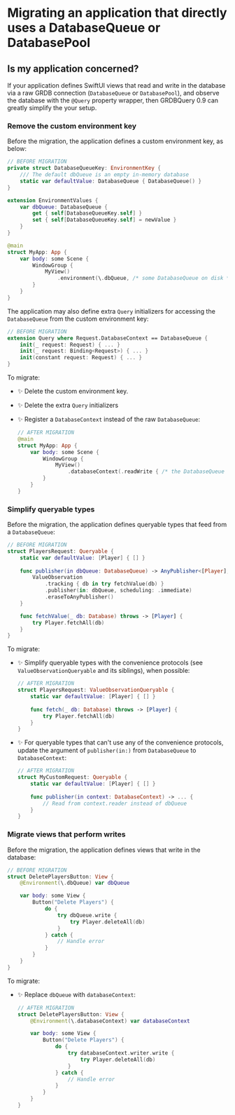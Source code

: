 # Migrating an application that directly uses a DatabaseQueue or DatabasePool

## Is my application concerned?

If your application defines SwiftUI views that read and write in the database via a raw GRDB connection (`DatabaseQueue` or `DatabasePool`), and observe the database with the `@Query` property wrapper, then GRDBQuery 0.9 can greatly simplify the your setup.

### Remove the custom environment key

Before the migration, the application defines a custom environment key, as below:

```swift
// BEFORE MIGRATION
private struct DatabaseQueueKey: EnvironmentKey {
    /// The default dbQueue is an empty in-memory database
    static var defaultValue: DatabaseQueue { DatabaseQueue() }
}

extension EnvironmentValues {
    var dbQueue: DatabaseQueue {
        get { self[DatabaseQueueKey.self] }
        set { self[DatabaseQueueKey.self] = newValue }
    }
}

@main
struct MyApp: App {
    var body: some Scene {
        WindowGroup {
            MyView()
                .environment(\.dbQueue, /* some DatabaseQueue on disk */)
        }
    }
}
```

The application may also define extra `Query` initializers for accessing the `DatabaseQueue` from the custom environment key:

```swift
// BEFORE MIGRATION
extension Query where Request.DatabaseContext == DatabaseQueue {
    init(_ request: Request) { ... }
    init(_ request: Binding<Request>) { ... }
    init(constant request: Request) { ... }
}
```

To migrate:

- ✨ Delete the custom environment key.
- ✨ Delete the extra `Query` initializers
- ✨ Register a `DatabaseContext` instead of the raw `DatabaseQueue`:

    ```swift
    // AFTER MIGRATION
    @main
    struct MyApp: App {
        var body: some Scene {
            WindowGroup {
                MyView()
                    .databaseContext(.readWrite { /* the DatabaseQueue */ })
            }
        }
    }
    ```

### Simplify queryable types

Before the migration, the application defines queryable types that feed from a `DatabaseQueue`:

```swift
// BEFORE MIGRATION
struct PlayersRequest: Queryable {
    static var defaultValue: [Player] { [] }
    
    func publisher(in dbQueue: DatabaseQueue) -> AnyPublisher<[Player], Error> {
        ValueObservation
            .tracking { db in try fetchValue(db) }
            .publisher(in: dbQueue, scheduling: .immediate)
            .eraseToAnyPublisher()
    }

    func fetchValue(_ db: Database) throws -> [Player] {
        try Player.fetchAll(db)
    }
}
```

To migrate:

- ✨ Simplify queryable types with the convenience protocols (see ``ValueObservationQueryable`` and its siblings), when possible:

    ```swift
    // AFTER MIGRATION
    struct PlayersRequest: ValueObservationQueryable {
        static var defaultValue: [Player] { [] }
        
        func fetch(_ db: Database) throws -> [Player] {
            try Player.fetchAll(db)
        }
    }
    ```

- ✨ For queryable types that can't use any of the convenience protocols, update the argument of `publisher(in:)` from `DatabaseQueue` to `DatabaseContext`:

    ```swift
    // AFTER MIGRATION
    struct MyCustomRequest: Queryable {
        static var defaultValue: [Player] { [] }
        
        func publisher(in context: DatabaseContext) -> ... {
            // Read from context.reader instead of dbQueue
        }
    }
    ```

### Migrate views that perform writes

Before the migration, the application defines views that write in the database:

```swift
// BEFORE MIGRATION
struct DeletePlayersButton: View {
    @Environment(\.dbQueue) var dbQueue

    var body: some View {
        Button("Delete Players") {
            do {
                try dbQueue.write {
                    try Player.deleteAll(db)
                }
            } catch {
                // Handle error
            }
        }
    }
}
```

To migrate:

- ✨ Replace `dbQueue` with `databaseContext`:

    ```swift
    // AFTER MIGRATION
    struct DeletePlayersButton: View {
        @Environment(\.databaseContext) var databaseContext

        var body: some View {
            Button("Delete Players") {
                do {
                    try databaseContext.writer.write {
                        try Player.deleteAll(db)
                    }
                } catch {
                    // Handle error
                }
            }
        }
    }
    ```
